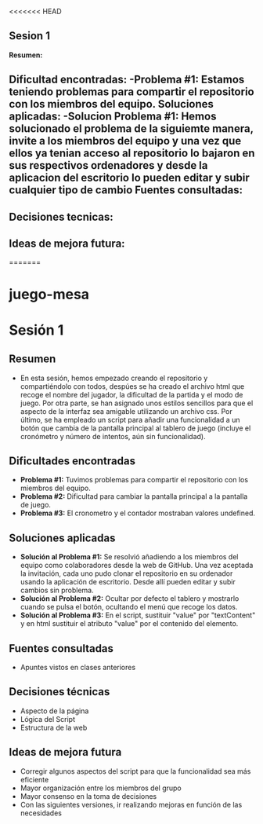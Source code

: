 <<<<<<< HEAD
## Sesion 1

**Resumen:**

**Dificultad encontradas:**
-Problema #1: Estamos teniendo problemas para compartir el repositorio con los miembros del equipo.
**Soluciones aplicadas:**
-Solucion Problema #1: Hemos solucionado el problema de la siguiemte manera, invite a los miembros del equipo y una vez que ellos ya tenian acceso al repositorio lo bajaron en sus respectivos ordenadores y desde la aplicacion del escritorio lo pueden editar y subir cualquier tipo de cambio
**Fuentes consultadas:**
-
**Decisiones tecnicas:**
-
**Ideas de mejora futura:**
-
=======
# juego-mesa
# Sesión 1

## Resumen
- En esta sesión, hemos empezado creando el repositorio y compartiéndolo con todos, despúes se ha creado el archivo html que recoge el nombre del jugador, la dificultad de la partida y el modo de juego. Por otra parte, se han asignado unos estilos sencillos para que el aspecto de la interfaz sea amigable utilizando un archivo css. Por último, se ha empleado un script para añadir una funcionalidad a un botón que cambia de la pantalla principal al tablero de juego (incluye el cronómetro y número de intentos, aún sin funcionalidad).

## Dificultades encontradas
- **Problema #1:** Tuvimos problemas para compartir el repositorio con los miembros del equipo.
- **Problema #2:** Dificultad para cambiar la pantalla principal a la pantalla de juego.
- **Problema #3:** El cronometro y el contador mostraban valores undefined.

## Soluciones aplicadas
- **Solución al Problema #1:** Se resolvió añadiendo a los miembros del equipo como colaboradores desde la web de GitHub. Una vez aceptada la invitación, cada uno pudo clonar el repositorio en su ordenador usando la aplicación de escritorio. Desde allí pueden editar y subir cambios sin problema.
- **Solución al Problema #2:** Ocultar por defecto el tablero y mostrarlo cuando se pulsa el botón, ocultando el menú que recoge los datos.
- **Solución al Problema #3:** En el script, sustituir "value" por "textContent" y en html sustituir el atributo "value" por el contenido del elemento.

## Fuentes consultadas
- Apuntes vistos en clases anteriores

## Decisiones técnicas
- Aspecto de la página
- Lógica del Script
- Estructura de la web

## Ideas de mejora futura
- Corregir algunos aspectos del script para que la funcionalidad sea más eficiente
- Mayor organización entre los miembros del grupo
- Mayor consenso en la toma de decisiones
- Con las siguientes versiones, ir realizando mejoras en función de las necesidades

